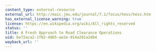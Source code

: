 ```yaml
---
content_type: external-resource
external_url: http://maic.jmu.edu/journal/7.1/focus/hess/hess.htm
has_external_license_warning: true
license: https://en.wikipedia.org/wiki/All_rights_reserved
status: ''
title: A Fresh Approach to Road Clearance Operations
uid: be72aca2-1f02-4865-ae2e-914a201a2db4
wayback_url: ''
---
```


